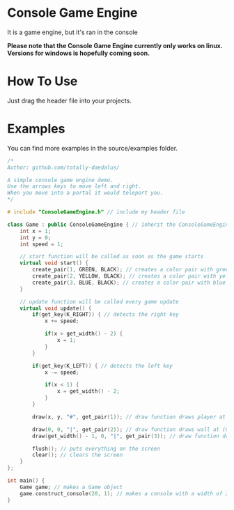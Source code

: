 # Console Game Engine
It is a game engine, but it's ran in the console

**Please note that the Console Game Engine currently only works on linux. Versions for windows is hopefully coming soon.**
# How To Use
Just drag the header file into your projects.
# Examples
You can find more examples in the source/examples folder.

```cpp
/*
Author: github.com/totally-daedalus/

A simple console game engine demo.
Use the arrows keys to move left and right.
When you move into a portal it would teleport you.
*/

# include "ConsoleGameEngine.h" // include my header file

class Game : public ConsoleGameEngine { // inherit the ConsoleGameEngine class
    int x = 1;
    int y = 0;
    int speed = 1;

    // start function will be called as soon as the game starts
    virtual void start() {
        create_pair(1, GREEN, BLACK); // creates a color pair with green text and black background with the id 1
        create_pair(2, YELLOW, BLACK); // creates a color pair with yellow text and black background with the id 2
        create_pair(3, BLUE, BLACK); // creates a color pair with blue text and black background with the id 3
    }

    // update function will be called every game update
    virtual void update() {
        if(get_key(K_RIGHT)) { // detects the right key
            x += speed;

            if(x > get_width() - 2) {
                x = 1;
            }
        }

        if(get_key(K_LEFT)) { // detects the left key
            x -= speed;

            if(x < 1) {
                x = get_width() - 2;
            }
        }

        draw(x, y, "#", get_pair(1)); // draw function draws player at (x, y) with the color pair 1 (green and black)

        draw(0, 0, "|", get_pair(2)); // draw function draws wall at (0, 0) with the color pair 2 (yellow and black)
        draw(get_width() - 1, 0, "|", get_pair(3)); // draw function draws wall at (width - 1, 0) with the color pair 3 (blue and black) the get_width function returns the screen width

        flush(); // puts everything on the screen
        clear(); // clears the screen
    }
};

int main() {
    Game game; // makes a Game object
    game.construct_console(20, 1); // makes a console with a width of 20 and a height of 1
}
```
